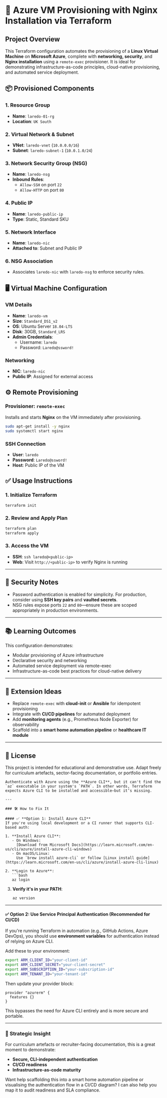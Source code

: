 # 🚀 Azure VM Provisioning with Nginx Installation via Terraform

## Project Overview

This Terraform configuration automates the provisioning of a **Linux Virtual Machine** on **Microsoft Azure**, complete with **networking, security**, and **Nginx installation** using a `remote-exec` provisioner. It is ideal for demonstrating infrastructure-as-code principles, cloud-native provisioning, and automated service deployment.



## 📦 Provisioned Components

### 1. Resource Group
- **Name**: `laredo-01-rg`
- **Location**: `UK South`

### 2. Virtual Network & Subnet
- **VNet**: `laredo-vnet` (`10.0.0.0/16`)
- **Subnet**: `laredo-subnet-1` (`10.0.1.0/24`)

### 3. Network Security Group (NSG)
- **Name**: `laredo-nsg`
- **Inbound Rules**:
  - `Allow-SSH` on port `22`
  - `Allow-HTTP` on port `80`

### 4. Public IP
- **Name**: `laredo-public-ip`
- **Type**: Static, Standard SKU

### 5. Network Interface
- **Name**: `laredo-nic`
- **Attached to**: Subnet and Public IP

### 6. NSG Association
- Associates `laredo-nic` with `laredo-nsg` to enforce security rules.


## 🖥️ Virtual Machine Configuration

### VM Details
- **Name**: `laredo-vm`
- **Size**: `Standard_DS1_v2`
- **OS**: Ubuntu Server `18.04-LTS`
- **Disk**: 30GB, `Standard_LRS`
- **Admin Credentials**:
  - Username: `laredo`
  - Password: `Laredo@ssword!`

### Networking
- **NIC**: `laredo-nic`
- **Public IP**: Assigned for external access



## ⚙️ Remote Provisioning

### Provisioner: `remote-exec`
Installs and starts **Nginx** on the VM immediately after provisioning.

```bash
sudo apt-get install -y nginx
sudo systemctl start nginx
```

### SSH Connection
- **User**: `laredo`
- **Password**: `Laredo@ssword!`
- **Host**: Public IP of the VM



## ✅ Usage Instructions

### 1. Initialize Terraform
```bash
terraform init
```

### 2. Review and Apply Plan
```bash
terraform plan
terraform apply
```

### 3. Access the VM
- **SSH**: `ssh laredo@<public-ip>`
- **Web**: Visit `http://<public-ip>` to verify Nginx is running

---

## 🔐 Security Notes

- Password authentication is enabled for simplicity. For production, consider using **SSH key pairs** and **vaulted secrets**.
- NSG rules expose ports `22` and `80`—ensure these are scoped appropriately in production environments.

---

## 📚 Learning Outcomes

This configuration demonstrates:
- Modular provisioning of Azure infrastructure  
- Declarative security and networking  
- Automated service deployment via remote-exec  
- Infrastructure-as-code best practices for cloud-native delivery

---

## 🧠 Extension Ideas

- Replace `remote-exec` with **cloud-init** or **Ansible** for idempotent provisioning  
- Integrate with **CI/CD pipelines** for automated deployment  
- Add **monitoring agents** (e.g., Prometheus Node Exporter) for observability  
- Scaffold into a **smart home automation pipeline** or **healthcare IT module**

---

## 📎 License

This project is intended for educational and demonstrative use. Adapt freely for curriculum artefacts, sector-facing documentation, or portfolio entries.

```
Authenticate with Azure using the **Azure CLI**, but it can't find the `az` executable in your system's `PATH`. In other words, Terraform expects Azure CLI to be installed and accessible—but it’s missing.

---

### 🛠️ How to Fix It

#### ✅ **Option 1: Install Azure CLI**
If you're using local development or a CI runner that supports CLI-based auth:

1. **Install Azure CLI**:
   - On Windows:  
     [Download from Microsoft Docs](https://learn.microsoft.com/en-us/cli/azure/install-azure-cli-windows)
   - On macOS/Linux:  
     Use `brew install azure-cli` or follow [Linux install guide](https://learn.microsoft.com/en-us/cli/azure/install-azure-cli-linux)

2. **Login to Azure**:
   ```bash
   az login
   ```

3. **Verify it's in your PATH**:
   ```bash
   az version
   ```

---

#### ✅ **Option 2: Use Service Principal Authentication (Recommended for CI/CD)**

If you're running Terraform in automation (e.g., GitHub Actions, Azure DevOps), you should use **environment variables** for authentication instead of relying on Azure CLI.

Add these to your environment:

```bash
export ARM_CLIENT_ID="your-client-id"
export ARM_CLIENT_SECRET="your-client-secret"
export ARM_SUBSCRIPTION_ID="your-subscription-id"
export ARM_TENANT_ID="your-tenant-id"
```

Then update your provider block:
```hcl
provider "azurerm" {
  features {}
}
```

This bypasses the need for Azure CLI entirely and is more secure and portable.

---

### 🧠 Strategic Insight

For curriculum artefacts or recruiter-facing documentation, this is a great moment to demonstrate:
- **Secure, CLI-independent authentication**
- **CI/CD readiness**
- **Infrastructure-as-code maturity**

Want help scaffolding this into a smart home automation pipeline or visualising the authentication flow in a CI/CD diagram? I can also help you map it to audit readiness and SLA compliance.
